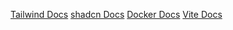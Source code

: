 [Tailwind Docs](https://tailwindcss.com/docs/installation/using-vite)
[shadcn Docs](https://ui.shadcn.com/docs)
[Docker Docs](https://docs.docker.com/)
[Vite Docs](https://vite.dev/guide/)
